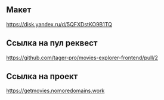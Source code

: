 ## Макет
https://disk.yandex.ru/d/5QFXDstKO9B1TQ

## Ссылка на пул реквест
https://github.com/tager-pro/movies-explorer-frontend/pull/2

## Ссылка на проект
https://getmovies.nomoredomains.work
